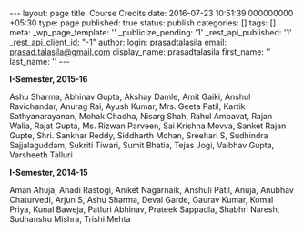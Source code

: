 --- layout: page title: Course Credits date: 2016-07-23 10:51:39.000000000 +05:30 type: page published: true status: publish categories: [] tags: [] meta: \_wp\_page\_template: '' \_publicize\_pending: '1' \_rest\_api\_published: '1' \_rest\_api\_client\_id: "-1" author: login: prasadtalasila email: prasad.talasila@gmail.com display\_name: prasadtalasila first\_name: '' last\_name: '' ---

**I-Semester, 2015-16**

Ashu Sharma, Abhinav Gupta, Akshay Damle, Amit Gaiki, Anshul Ravichandar, Anurag Rai, Ayush Kumar, Mrs. Geeta Patil, Kartik Sathyanarayanan, Mohak Chadha, Nisarg Shah, Rahul Ambavat, Rajan Walia, Rajat Gupta, Ms. Rizwan Parveen, Sai Krishna Movva, Sanket Rajan Gupte, Shri. Sankhar Reddy, Siddharth Mohan, Sreehari S, Sudhindra Sajjalaguddam, Sukriti Tiwari, Sumit Bhatia, Tejas Jogi, Vaibhav Gupta, Varsheeth Talluri

**I-Semester, 2014-15**

Aman Ahuja, Anadi Rastogi, Aniket Nagarnaik, Anshuli Patil, Anuja, Anubhav Chaturvedi, Arjun S, Ashu Sharma, Deval Garde, Gaurav Kumar, Komal Priya, Kunal Baweja, Patluri Abhinav, Prateek Sappadla, Shabhri Naresh, Sudhanshu Mishra, Trishi Mehta

